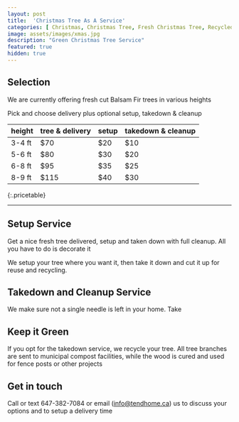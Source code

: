 ```yaml
---
layout: post
title:  'Christmas Tree As A Service'
categories: [ Christmas, Christmas Tree, Fresh Christmas Tree, Recycled Christmas Tree]
image: assets/images/xmas.jpg
description: "Green Christmas Tree Service"
featured: true
hidden: true
---
```


## Selection
We are currently offering fresh cut Balsam Fir trees in various heights

Pick and choose delivery plus optional setup, takedown & cleanup

| height  |  tree & delivery   | setup  | takedown & cleanup |
|-------- |------------------- |------- |------------------- |
| 3-4 ft  |  $70               |  $20   | $10                |
| 5-6 ft  |  $80               |  $30   | $20                |
| 6-8 ft  |  $95               |  $35   | $25                |
| 8-9 ft  |  $115              |  $40   | $30                |
{:.pricetable}

---------

## Setup Service
Get a nice fresh tree delivered, setup and taken down with full cleanup. All you have to do is decorate it

We setup your tree where you want it, then take it down and cut it up for reuse and recycling.

## Takedown and Cleanup Service
We make sure not a single needle is left in your home. Take

## Keep it Green
If you opt for the takedown service, we recycle your tree. All tree branches are sent to municipal compost facilities, while the wood is cured and used for fence posts or other projects

## Get in touch
Call or text 647-382-7084 or email (info@tendhome.ca) us to discuss your options and to setup a delivery time

